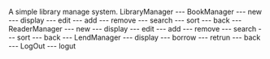 A simple library manage system.
LibraryManager 
	--- BookManager
		--- new
		--- display
		--- edit
		--- add
		--- remove
		--- search
		--- sort
		--- back
	--- ReaderManager
		--- new
		--- display
		--- edit
		--- add
		--- remove
		--- search
		--- sort
		--- back
	--- LendManager
		--- display
		--- borrow
		--- retrun
		--- back
	--- LogOut
		--- logut

